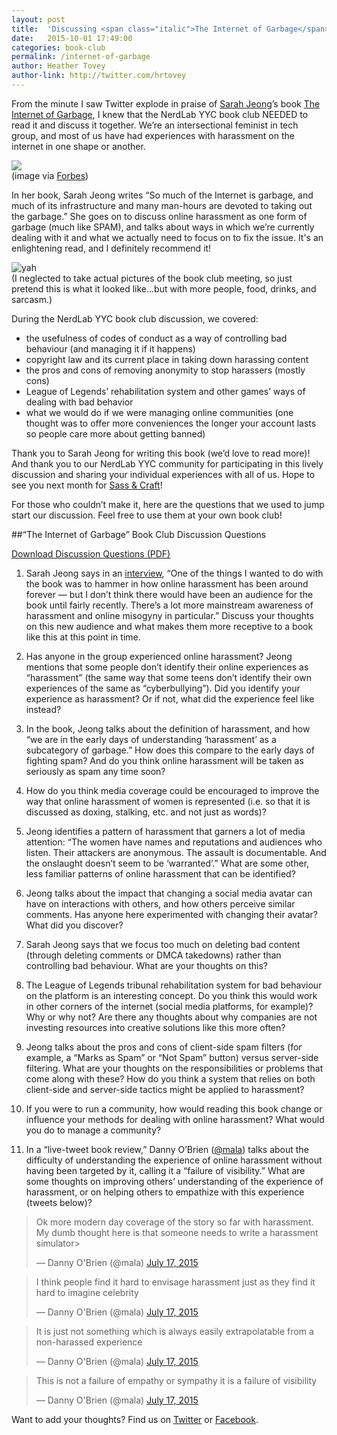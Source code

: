 ```yaml
---
layout: post
title:  'Discussing <span class="italic">The Internet of Garbage</span> by Sarah Jeong'
date:   2015-10-01 17:49:00
categories: book-club
permalink: /internet-of-garbage
author: Heather Tovey
author-link: http://twitter.com/hrtovey
---
```

<a href="http://www.bloglovin.com/blog/14480001/?claim=42v27rzvtja"></a>

From the minute I saw Twitter explode in praise of <a href="http://sarahjeong.net/about/">Sarah Jeong</a>’s book <span class="italic"><a href="http://www.forbes.com/ebooks/the-internet-of-garbage/">The Internet of Garbage</a></span>, I knew that the NerdLab YYC book club NEEDED to read it and discuss it together. We’re an intersectional feminist in tech group, and most of us have had experiences with harassment on the internet in one shape or another.

<div class="post-image">
	<img class="align-center" src="{{site.baseurl}}/img/posts/20151001/internet_of_garbage_cover.jpg">
	<div class="small-text text-align-center image-caption">(image via <a href="http://www.forbes.com/ebooks/the-internet-of-garbage/">Forbes</a>)</div>
</div>

In her book, Sarah Jeong writes “So much of the Internet is garbage, and much of its infrastructure and many man-hours are devoted to taking out the garbage.” She goes on to discuss online harassment as one form of garbage (much like SPAM), and talks about ways in which we’re currently dealing with it and what we actually need to focus on to fix the issue. It's an enlightening read, and I definitely recommend it!

<div class="post-image">
	<img srcset="{{site.baseurl}}/img/posts/20151001/woman-book--small.jpg 320w,
		{{site.baseurl}}/img/posts/20151001/woman-book--medium.jpg 480w, 
		{{site.baseurl}}/img/posts/20151001/woman-book.jpg 680w" 
		src="{{site.baseurl}}/img/posts/20151001/woman-book.jpg"
		alt="yah">
	<div class="small-text image-caption">(I neglected to take actual pictures of the book club meeting, so just pretend this is what it looked like...but with more people, food, drinks, and sarcasm.)</div>
</div>

During the NerdLab YYC book club discussion, we covered:

- the usefulness of codes of conduct as a way of controlling bad behaviour (and managing it if it happens)
- copyright law and its current place in taking down harassing content
- the pros and cons of removing anonymity to stop harassers (mostly cons)
- League of Legends’ rehabilitation system and other games’ ways of dealing with bad behavior
- what we would do if we were managing online communities (one thought was to offer more conveniences the longer your account lasts so people care more about getting banned)


Thank you to Sarah Jeong for writing this book (we’d love to read more)! And thank you to our NerdLab YYC community for participating in this lively discussion and sharing your individual experiences with all of us. Hope to see you next month for <a href="http://www.meetup.com/NerdLab-YYC/events/224051539/" title="RSVP on Meetup">Sass & Craft</a>!

For those who couldn’t make it, here are the questions that we used to jump start our discussion. Feel free to use them at your own book club!

##“The Internet of Garbage” Book Club Discussion Questions

<a class="small-text" href="{{site.baseurl}}/assets/internet_of_things_questions.pdf">Download Discussion Questions (PDF)</a>

1. Sarah Jeong says in an <a href="http://the-toast.net/2015/07/23/an-interview-with-sarah-jeong/">interview</a>, “One of the things I wanted to do with the book was to hammer in how online harassment has been around forever — but I don’t think there would have been an audience for the book until fairly recently. There’s a lot more mainstream awareness of harassment and online misogyny in particular.” Discuss your thoughts on this new audience and what makes them more receptive to a book like this at this point in time.

2. Has anyone in the group experienced online harassment? Jeong mentions that some people don’t identify their online experiences as “harassment” (the same way that some teens don’t identify their own experiences of the same as “cyberbullying”). Did you identify your experience as harassment? Or if not, what did the experience feel like instead?

3. In the book, Jeong talks about the definition of harassment, and how “we are in the early days of understanding ‘harassment’ as a subcategory of garbage.” How does this compare to the early days of fighting spam? And do you think online harassment will be taken as seriously as spam any time soon?

4. How do you think media coverage could be encouraged to improve the way that online harassment of women is represented (i.e. so that it is discussed as doxing, stalking, etc. and not just as words)? 

5. Jeong identifies a pattern of harassment that garners a lot of media attention: “The women have names and reputations and audiences who listen. Their attackers are anonymous. The assault is documentable. And the onslaught doesn’t seem to be ‘warranted’.” What are some other, less familiar patterns of online harassment that can be identified?

6. Jeong talks about the impact that changing a social media avatar can have on interactions with others, and how others perceive similar comments. Has anyone here experimented with changing their avatar? What did you discover?

7. Sarah Jeong says that we focus too much on deleting bad content (through deleting comments or DMCA takedowns) rather than controlling bad behaviour. What are your thoughts on this?

8. The League of Legends tribunal rehabilitation system for bad behaviour on the platform is an interesting concept. Do you think this would work in other corners of the internet (social media platforms, for example)? Why or why not? Are there any thoughts about why companies are not investing resources into creative solutions like this more often?

9. Jeong talks about the pros and cons of client-side spam filters (for example, a “Marks as Spam” or “Not Spam” button) versus server-side filtering. What are your thoughts on the responsibilities or problems that come along with these? How do you think a system that relies on both client-side and server-side tactics might be applied to harassment?

10. If you were to run a community, how would reading this book change or influence your methods for dealing with online harassment? What would you do to manage a community?


11. In a “live-tweet book review,” Danny O’Brien (<a href="https://twitter.com/mala">@mala</a>) talks about the difficulty of understanding the experience of online harassment without having been targeted by it, calling it a “failure of visibility.” What are some thoughts on improving others’ understanding of the experience of harassment, or on helping others to empathize with this experience (tweets below)?

<blockquote class="twitter-tweet" lang="en"><p lang="en" dir="ltr">Ok more modern day coverage of the story so far with harassment. My dumb thought here is that someone needs to write a harassment simulator&gt;</p>&mdash; Danny O&#39;Brien (@mala) <a href="https://twitter.com/mala/status/621937910376300545">July 17, 2015</a></blockquote> <script async src="//platform.twitter.com/widgets.js" charset="utf-8"></script>

<blockquote class="twitter-tweet" lang="en"><p lang="en" dir="ltr">I think people find it hard to envisage harassment just as they find it hard to imagine celebrity</p>&mdash; Danny O&#39;Brien (@mala) <a href="https://twitter.com/mala/status/621938548011171841">July 17, 2015</a></blockquote>

<blockquote class="twitter-tweet" lang="en"><p lang="en" dir="ltr">It is just not something which is always easily extrapolatable from a non-harassed experience</p>&mdash; Danny O&#39;Brien (@mala) <a href="https://twitter.com/mala/status/621938834922561536">July 17, 2015</a></blockquote>

<blockquote class="twitter-tweet" lang="en"><p lang="en" dir="ltr">This is not a failure of empathy or sympathy it is a failure of visibility</p>&mdash; Danny O&#39;Brien (@mala) <a href="https://twitter.com/mala/status/621939037197078528">July 17, 2015</a></blockquote>

Want to add your thoughts? Find us on <a href="https://twitter.com/nerdlabyyc">Twitter</a> or <a href="https://www.facebook.com/NerdLabYYC">Facebook</a>.
